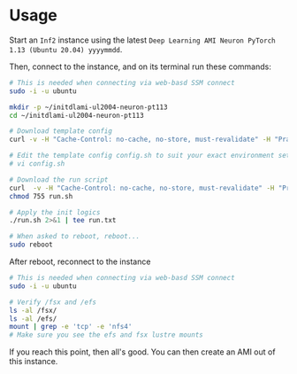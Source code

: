 # Usage <!-- omit in toc -->

Start an `Inf2` instance using the latest `Deep Learning AMI Neuron PyTorch 1.13 (Ubuntu 20.04) yyyymmdd`.

Then, connect to the instance, and on its terminal run these commands:

```bash
# This is needed when connecting via web-basd SSM connect
sudo -i -u ubuntu

mkdir -p ~/initdlami-ul2004-neuron-pt113
cd ~/initdlami-ul2004-neuron-pt113

# Download template config
curl -v -H "Cache-Control: no-cache, no-store, must-revalidate" -H "Pragma: no-cache" -H "Expires: 0" -sfLO https://raw.githubusercontent.com/verdimrc/pyutil/dlami-ul2004-neuron/initdlami-ul2004-neuron-pt113/config.sh

# Edit the template config config.sh to suit your exact environment setup, e.g.:
# vi config.sh

# Download the run script
curl  -v -H "Cache-Control: no-cache, no-store, must-revalidate" -H "Pragma: no-cache" -H "Expires: 0" -sfLO https://raw.githubusercontent.com/verdimrc/pyutil/dlami-ul2004-neuron/initdlami-ul2004-neuron-pt113/run.sh
chmod 755 run.sh

# Apply the init logics
./run.sh 2>&1 | tee run.txt

# When asked to reboot, reboot...
sudo reboot
```

After reboot, reconnect to the instance

```bash
# This is needed when connecting via web-basd SSM connect
sudo -i -u ubuntu

# Verify /fsx and /efs
ls -al /fsx/
ls -al /efs/
mount | grep -e 'tcp' -e 'nfs4'
# Make sure you see the efs and fsx lustre mounts
```

If you reach this point, then all's good. You can then create an AMI out of this instance.
